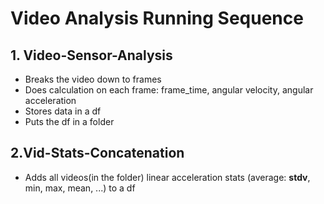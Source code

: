 # Video Analysis Running Sequence
## 1. Video-Sensor-Analysis
* Breaks the video down to frames
* Does calculation on each frame: frame_time, angular velocity, angular acceleration
* Stores data in a df
* Puts the df in a folder

## 2.Vid-Stats-Concatenation
* Adds all videos(in the folder) linear acceleration stats (average: __stdv__, min, max, mean, ...) to a df

##